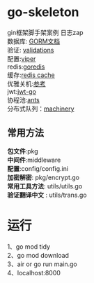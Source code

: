 
# go-skeleton
gin框架脚手架案例 日志zap    
数据库: [GORM文档](https://learnku.com/docs/gorm/v2)       
验证: [validations](https://github.com/go-playground/validator)  
配置:[viper](https://github.com/spf13/viper)  
redis:[goredis](https://github.com/go-redis/redis)  
缓存:[redis cache](https://github.com/go-redis/cache)  
优雅关机:[参考](https://www.liwenzhou.com/posts/Go/graceful_shutdown/)  
jwt:[jwt-go](https://github.com/dgrijalva/jwt-go)  
协程池:[ants](https://github.com/panjf2000/ants)  
分布式队列：[machinery](https://github.com/RichardKnop/machinery#retry-tasks)

## 常用方法
**包文件**:pkg  
**中间件**:middleware  
**配置**:config/config.ini  
**加密解密**: pkg/encrypt.go  
**常用工具方法**: utils/utils.go  
**验证翻译中文** : utils/trans.go  

# 运行
1、go mod tidy     
2、go mod download     
3、air or go run main.go    
4、localhost:8000